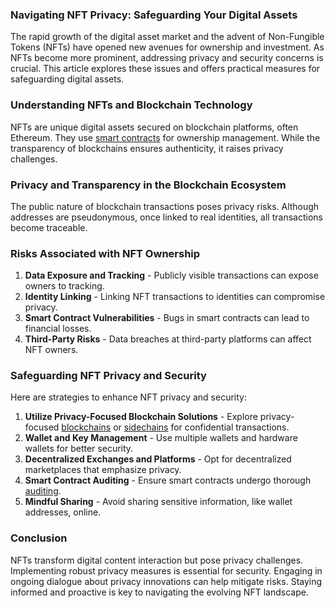 ### Navigating NFT Privacy: Safeguarding Your Digital Assets

The rapid growth of the digital asset market and the advent of Non-Fungible Tokens (NFTs) have opened new avenues for ownership and investment. As NFTs become more prominent, addressing privacy and security concerns is crucial. This article explores these issues and offers practical measures for safeguarding digital assets.

### Understanding NFTs and Blockchain Technology

NFTs are unique digital assets secured on blockchain platforms, often Ethereum. They use [smart contracts](https://ethereum.org/en/developers/docs/smart-contracts/) for ownership management. While the transparency of blockchains ensures authenticity, it raises privacy challenges.

### Privacy and Transparency in the Blockchain Ecosystem

The public nature of blockchain transactions poses privacy risks. Although addresses are pseudonymous, once linked to real identities, all transactions become traceable.

### Risks Associated with NFT Ownership

1. **Data Exposure and Tracking** - Publicly visible transactions can expose owners to tracking.
2. **Identity Linking** - Linking NFT transactions to identities can compromise privacy.
3. **Smart Contract Vulnerabilities** - Bugs in smart contracts can lead to financial losses.
4. **Third-Party Risks** - Data breaches at third-party platforms can affect NFT owners.

### Safeguarding NFT Privacy and Security

Here are strategies to enhance NFT privacy and security:

1. **Utilize Privacy-Focused Blockchain Solutions** - Explore privacy-focused [blockchains](https://getmonero.org/resources/about/) or [sidechains](https://arxiv.org/abs/2005.10150) for confidential transactions.
2. **Wallet and Key Management** - Use multiple wallets and hardware wallets for better security.
3. **Decentralized Exchanges and Platforms** - Opt for decentralized marketplaces that emphasize privacy.
4. **Smart Contract Auditing** - Ensure smart contracts undergo thorough [auditing](https://chainsecurity.com/smart-contract-audits/).
5. **Mindful Sharing** - Avoid sharing sensitive information, like wallet addresses, online.

### Conclusion

NFTs transform digital content interaction but pose privacy challenges. Implementing robust privacy measures is essential for security. Engaging in ongoing dialogue about privacy innovations can help mitigate risks. Staying informed and proactive is key to navigating the evolving NFT landscape.
